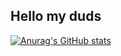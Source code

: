 ## Hello my duds

[![Anurag's GitHub stats](https://github-readme-stats.vercel.app/api?username=mask66666&theme=dark&show_icons=true)](https://github.com/mask66666)

